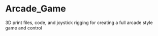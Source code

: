 # Arcade_Game
3D print files, code, and joystick rigging for creating a full arcade style game and control
